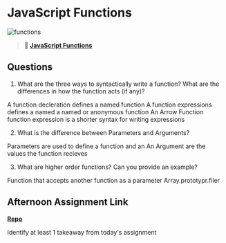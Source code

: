 # JavaScript Functions

![functions](https://bcw.blob.core.windows.net/public/img/function-anatomy.jpg)

> **📖 [JavaScript Functions](https://codeworksacademy.com/fs-student-guide/resources/wk2/02-Functions)**

## Questions

1. What are the three ways to syntactically write a function? What are the differences in how the function acts (if any)?

A function decleration defines a named function
A function expressions defines a named a named or anonymous function
An Arrow Function function expression is a shorter syntax for writing expressions

2. What is the difference between Parameters and Arguments?

Parameters are used to define a function and an An Argument are the values the function recieves

3. What are higher order functions? Can you provide an example?

Function that accepts another function as a parameter
Array.prototypr.filer



## Afternoon Assignment Link

**[Repo](https://github.com/zaneljensen/<ASSIGNMENT_REPO>)**

Identify at least 1 takeaway from today's assignment
